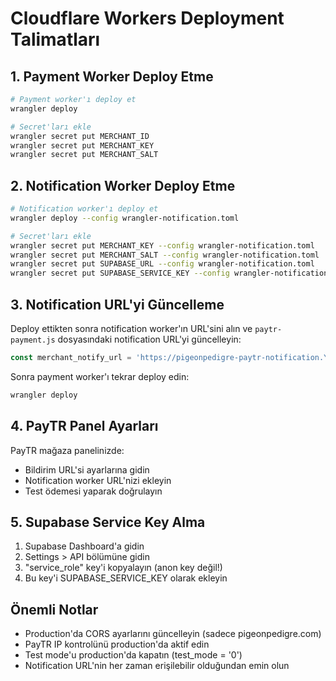 # Cloudflare Workers Deployment Talimatları

## 1. Payment Worker Deploy Etme

```bash
# Payment worker'ı deploy et
wrangler deploy

# Secret'ları ekle
wrangler secret put MERCHANT_ID
wrangler secret put MERCHANT_KEY
wrangler secret put MERCHANT_SALT
```

## 2. Notification Worker Deploy Etme

```bash
# Notification worker'ı deploy et
wrangler deploy --config wrangler-notification.toml

# Secret'ları ekle
wrangler secret put MERCHANT_KEY --config wrangler-notification.toml
wrangler secret put MERCHANT_SALT --config wrangler-notification.toml
wrangler secret put SUPABASE_URL --config wrangler-notification.toml
wrangler secret put SUPABASE_SERVICE_KEY --config wrangler-notification.toml
```

## 3. Notification URL'yi Güncelleme

Deploy ettikten sonra notification worker'ın URL'sini alın ve `paytr-payment.js` dosyasındaki notification URL'yi güncelleyin:

```javascript
const merchant_notify_url = 'https://pigeonpedigre-paytr-notification.YOUR-SUBDOMAIN.workers.dev';
```

Sonra payment worker'ı tekrar deploy edin:
```bash
wrangler deploy
```

## 4. PayTR Panel Ayarları

PayTR mağaza panelinizde:
- Bildirim URL'si ayarlarına gidin
- Notification worker URL'nizi ekleyin
- Test ödemesi yaparak doğrulayın

## 5. Supabase Service Key Alma

1. Supabase Dashboard'a gidin
2. Settings > API bölümüne gidin
3. "service_role" key'i kopyalayın (anon key değil!)
4. Bu key'i SUPABASE_SERVICE_KEY olarak ekleyin

## Önemli Notlar

- Production'da CORS ayarlarını güncelleyin (sadece pigeonpedigre.com)
- PayTR IP kontrolünü production'da aktif edin
- Test mode'u production'da kapatın (test_mode = '0')
- Notification URL'nin her zaman erişilebilir olduğundan emin olun